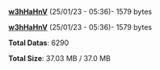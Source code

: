 [**w3hHaHnV**](/data/w3hHaHnV.txt) (25/01/23 - 05:36)- 1579 bytes

[**w3hHaHnV**](/data/w3hHaHnV.txt) (25/01/23 - 05:36)- 1579 bytes

**Total Datas**: 6290

**Total Size**: 37.03 MB / 37.0 MB